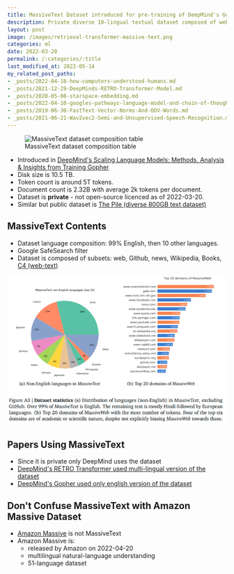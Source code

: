 ```yaml
---
title: MassiveText Dataset introduced for pre-training of DeepMind's Gopher
description: Private diverse 10-lingual textual dataset composed of web, Github, news, Wikipedia, Books, C4.
layout: post
image: /images/retrieval-transformer-massive-text.png
categories: ml
date: 2022-03-20
permalink: /:categories/:title
last_modified_at: 2022-05-14
my_related_post_paths:
- _posts/2022-04-18-how-computers-understood-humans.md
- _posts/2021-12-29-DeepMinds-RETRO-Transformer-Model.md
- _posts/2020-05-08-starspace-embedding.md
- _posts/2022-04-10-googles-pathways-language-model-and-chain-of-thought.md
- _posts/2019-06-30-FastText-Vector-Norms-And-OOV-Words.md
- _posts/2021-06-21-Wav2vec2-Semi-and-Unsupervised-Speech-Recognition.md
---
```




<figure class="figure">
    <img
        class="figure-img img-fluid rounded lazyload"
        data-src="/images/retrieval-transformer-massive-text.png"
        alt="MassiveText dataset composition table"/>
    <figcaption class="figure-caption">MassiveText dataset composition table</figcaption>
</figure>

- Introduced in [DeepMind's Scaling Language Models: Methods, Analysis & Insights from Training Gopher](https://storage.googleapis.com/deepmind-media/research/language-research/Training%20Gopher.pdf)
- Disk size is 10.5 TB.
- Token count is around 5T tokens.
- Document count is 2.32B with average 2k tokens per document.
- Dataset is **private** - not open-source licenced as of 2022-03-20.
- Similar but public dataset is [The Pile (diverse 800GB text dataset)](https://pile.eleuther.ai/)

## MassiveText Contents
- Dataset language composition: 99% English, then 10 other languages.
- Google SafeSearch filter
- Dataset is composed of subsets: web, Github, news, Wikipedia, Books, [C4 (web-text)](https://arxiv.org/abs/1910.10683)

![MassiveText non-english composition](/images/massivetext-non-english-composition.png)


## Papers Using MassiveText
- Since it is private only DeepMind uses the dataset
- [DeepMind's RETRO Transformer used multi-lingual version of the dataset](/ml/DeepMinds-RETRO-Transformer-Model)
- [DeepMind's Gopher used only english version of the dataset](https://storage.googleapis.com/deepmind-media/research/language-research/Training%20Gopher.pdf)


## Don't Confuse MassiveText with Amazon Massive Dataset
- [Amazon Massive](https://github.com/alexa/massive) is not MassiveText
- Amazon Massive is:
  - released by Amazon on 2022-04-20
  - multilingual natural-language understanding 
  - 51-language dataset
